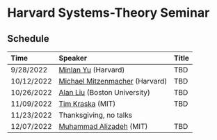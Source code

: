 # Harvard Systems-Theory Seminar

## Schedule
| Time  | Speaker  | Title |
| :------------ |:---------------| :-----|
| 9/28/2022     | [Minlan Yu](http://minlanyu.seas.harvard.edu/) (Harvard)| TBD
| 10/12/2022     | [Michael Mitzenmacher](https://www.eecs.harvard.edu/~michaelm/) (Harvard)| TBD
| 10/26/2022     | [Alan Liu](https://zaoxing.github.io/) (Boston University)| TBD
| 11/09/2022     | [Tim Kraska](https://people.csail.mit.edu/kraska/) (MIT)| TBD
| 11/23/2022     | Thanksgiving, no talks 
| 12/07/2022     | [Muhammad Alizadeh](https://people.csail.mit.edu/alizadeh/) (MIT)| TBD|
